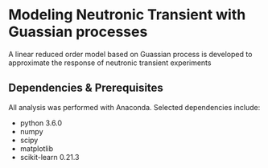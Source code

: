 # Modeling Neutronic Transient with Guassian processes

A linear reduced order model based on Guassian process is developed to approximate the response of neutronic transient experiments


## Dependencies & Prerequisites

All analysis was performed with Anaconda.  Selected dependencies include:
 
 - python                    3.6.0              
 - numpy                              
 - scipy                             
 - matplotlib                          
 - scikit-learn              0.21.3

